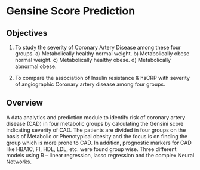 # Gensine Score Prediction

## Objectives
1. To study the severity of Coronary Artery Disease among these four groups.
a) Metabolically healthy normal weight.
b) Metabolically obese normal weight.
c) Metabolically healthy obese.
d) Metabolically abnormal obese.

2. To compare the association of Insulin resistance & hsCRP with severity of angiographic Coronary artery disease among four groups.

## Overview
A data analytics and prediction module to identify risk of coronary artery disease (CAD) in four metabolic groups by calculating the Gensini score indicating severity of CAD.
The patients are divided in four groups on the basis of Metabolic or Phenotypical obesity and the focus is on finding the group which is more prone to CAD. 
In addition, prognostic markers for CAD like HBA1C, FI, HDL, LDL, etc. were found group wise. 
Three different models using R – linear regression, lasso regression and the complex Neural Networks. 
